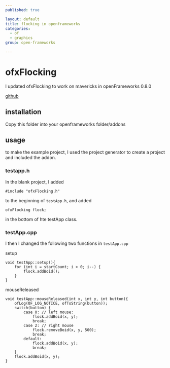 ```yaml
---
published: true

layout: default
title: flocking in openframeworks
categories:
  - of
  - graphics
group: open-frameworks

---
```


# ofxFlocking

I updated ofxFlocking to work on mavericks in openFrameworks 0.8.0

[github](https://github.com/amonks/ofxFlocking)

## installation

Copy this folder into your openframeworks folder/addons

## usage

to make the example project, I used the project generator to create a project and included the addon.

### testapp.h

In the blank project, I added

	#include "ofxFlocking.h"

to the beginning of `testApp.h`, and added

	ofxFlocking flock;

in the bottom of hte testApp class.

### testApp.cpp

I then I changed the following two functions in `testApp.cpp`

setup

	void testApp::setup(){
	    for (int i = startCount; i > 0; i--) {
	        flock.addBoid();
	    }
	}

mouseReleased

	void testApp::mouseReleased(int x, int y, int button){
		ofLog(OF_LOG_NOTICE, ofToString(button));
		switch(button) {
			case 0: // left mouse:
				flock.addBoid(x, y);
				break;
			case 2: // right mouse
				flock.removeBoid(x, y, 500);
				break;
			default:
				flock.addBoid(x, y);
				break;
		}
		flock.addBoid(x, y);
	}
